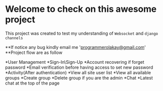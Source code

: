 # Welcome to check on this awesome project


This project was created to test my understanding of `Websocket` and `django channels`

**If notice any bug kindly email me 'programmerolakay@gmail.com'
**Project flow are as follow 

*User Management
    *Sign-In\Sign-Up
    *Account recovering if forget password 
        *Email verification before having access to set new password 
*Activity(After authentication)
    *View all site user list
    *View all available groups
    *Create group
    *Delete group if you are the admin
*Chat
    *Latest chat at the top of the page




